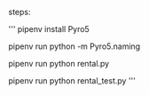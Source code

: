 steps:

'''
pipenv install Pyro5

pipenv run python -m Pyro5.naming

pipenv run python rental.py

pipenv run python rental_test.py
'''
